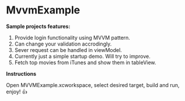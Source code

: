 # MvvmExample

**Sample projects features:**
1) Provide login functionality using MVVM pattern.
2) Can change your validation accrodingly.
3) Sever request can be handled in viewModel.
4) Currently just a simple startup demo. Will try to improve.
5) Fetch top movies from iTunes and show them in tableView.

**Instructions**

Open MVVMExample.xcworkspace, select desired target, build and run, enjoy! :+1:
